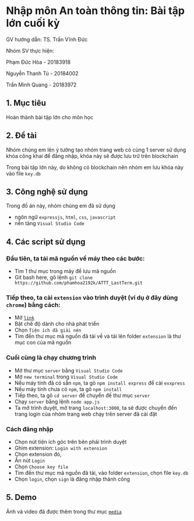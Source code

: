# Nhập môn An toàn thông tin: Bài tập lớn cuối kỳ

GV hướng dẫn: TS. Trần Vĩnh Đức

Nhóm SV thực hiện:

Phạm Đức Hòa - 20183918

Nguyễn Thanh Tú - 20184002

Trần Minh Quang - 20183972

## 1. Mục tiêu

Hoàn thành bài tập lớn cho môn học

## 2. Đề tài

Nhóm chúng em lên ý tưởng tạo nhóm trang web có cùng 1 server sử dụng khóa công khai
để đăng nhập, khóa này sẽ được lưu trữ trên blockchain

Trong bài tập lớn này, do không có blockchain nên nhóm em lưu khóa này vào file `key.db`

## 3. Công nghệ sử dụng

Trong đồ án này, nhóm chúng em đã sử dụng

* ngôn ngữ `expressjs`, `html`, `css`, `javascript`
* nền tảng `Visual Studio Code`

## 4. Các script sử dụng

### Đầu tiên, ta tải mã nguồn về máy theo các bước: 

* Tìm 1 thư mục trong máy để lưu mã nguồn
* Git bash here, gõ lệnh `git clone https://github.com/phamhoa2192k/ATTT_LastTerm.git`

### Tiếp theo, ta cài `extension` vào trình duyệt (ví dụ ở đây dùng `chrome`) bằng cách:

* Mở [`link`](chrome://extensions/)
* Bật chế độ dành cho nhà phát triển
* Chọn `Tiện ích đã giải nén`
* Tìm đến thư mục mã nguồn đã tải về và tải lên folder `extension` là thư mục con của mã nguồn

### Cuối cùng là chạy chương trình

* Mở thư mục `server` bằng `Visual Studio Code`
* Mở `new terminal` trong `Visual Studio Code`
* Nếu máy tính đã có sẵn `npm`, ta gõ `npm install express` để cài `exxpress`
* Nếu máy tính chưa có `npm`, ta gõ `npm install`
* Tiếp theo, ta gõ `cd server` để chuyển đế thư mục `server`
* Chạy `server` bằng lệnh `node app.js`
* Ta mở trình duyệt, mở trang `localhost:3000`, ta sẽ được chuyển đến trang login của 
nhóm trang web chạy trên server đã cài đặt

### Cách đăng nhập

* Chọn nút tiện ích góc trên bên phải trình duyệt
* Ghim extension: `Login with extension`
* Chọn extension đó, 
* Ấn nút `Login`
* Chọn `Choose key file`
* Tìm đến thư mục mã nguồn đã tải, vào folder `extension`, chọn file `key.db`
* Chọn `login`, chọn `sign` là đăng nhập thành công

## 5. Demo
Ảnh và video đã được thêm trong thư mục [`media`](https://github.com/phamhoa2192k/ATTT_LastTerm/tree/master/media)
